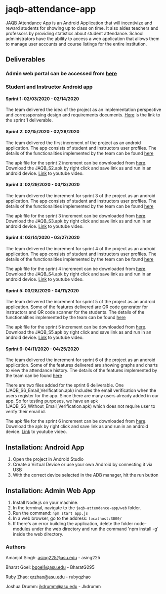 # jaqb-attendance-app

JAQB Attendance App is an Android Application that will incentivize and reward students for showing up to class on time.
It also aides teachers and professors by providing statistics about student attendance.
School administrators have the ability to access a web application that allows them to manage user accounts and course listings for the entire institution.

## Deliverables
### Admin web portal can be accessed from [here](https://jaqb-attendance-app.herokuapp.com/)

### Student and Instructor Android app

#### Sprint 1: 02/03/2020 - 02/14/2020

The team delivered the idea of the project as an implementation perspective and corressponsing design and requirements documents. [Here](https://drive.google.com/drive/folders/1_f3spOBcYigsPCPFOnJ15grue7upz4Gn) is the link to the sprint 1 deliverable.

#### Sprint 2: 02/15/2020 - 02/28/2020

The team delivered the first increment of the project as an android application. The app consists of student and instructors user profiles. The details of the functionalities implemented by the team can be found [here](https://docs.google.com/document/d/1JiDfwaotclKOdiXwXR_Ovv3P5N81zkR9i4qwKOUxXz8/edit#heading=h.qxlahr8l2jxu)

The apk file for the sprint 2 increment can be downloaded from [here](./deliverables/). Download the JAQB_S2.apk by right click and save link as and run in an android device. [Link](https://www.youtube.com/watch?v=wqeUCOIpPh8) to youtube video.

#### Sprint 3: 02/29/2020 - 03/13/2020

The team delivered the increment for sprint 3 of the project as an android application. The app consists of student and instructors user profiles. The details of the functionalities implemented by the team can be found [here](https://drive.google.com/open?id=1jwOLfQJeKjYkF1ux5J_yDVV5fW7Td96Gwx7nhVrHmZk)

The apk file for the sprint 3 increment can be downloaded from [here](./deliverables/). Download the JAQB_S3.apk by right click and save link as and run in an android device. [Link](https://www.youtube.com/watch?v=YdnpR_wilKo) to youtube video.

#### Sprint 4: 03/14/2020 - 03/27/2020

The team delivered the increment for sprint 4 of the project as an android application. The app consists of student and instructors user profiles. The details of the functionalities implemented by the team can be found [here](https://drive.google.com/open?id=1tBCauL43rOLzWo-QUAWThuL-MhHJE4_xhgrLW9GAAnY)

The apk file for the sprint 4 increment can be downloaded from [here](./deliverables/). Download the JAQB_S4.apk by right click and save link as and run in an android device. [Link](https://www.youtube.com/watch?v=PhNChG0-J1A) to youtube video.

#### Sprint 5: 03/28/2020 - 04/11/2020

The team delivered the increment for sprint 5 of the project as an android application. Some of the features delivered are QR code generator for instructors and QR code scanner for the students. The details of the functionalities implemented by the team can be found [here](https://docs.google.com/document/d/19jeyEss-5CRruo5-N8Jb1P0WSUZSE8NUT7nYMKxJmG4/edit?usp=sharing)

The apk file for the sprint 5 increment can be downloaded from [here](./deliverables/). Download the JAQB_S5.apk by right click and save link as and run in an android device. [Link](https://youtu.be/18cp0zY7Jko) to youtube video.

#### Sprint 6: 04/11/2020 - 04/25/2020

The team delivered the increment for sprint 6 of the project as an android application. Some of the features delivered are showing graphs and charts to view the attendance history. The details of the features implemented by the team can be found [here](https://docs.google.com/document/d/1AScjAHSFp7BSkPucqlTWBzPWHWCJLbAb6dFQApk1Z_c/edit?usp=sharing)

There are two files added for the sprint 6 deliverable. One (JAQB_S6_Email_Verification.apk) includes the email verification when the users register for the app. Since there are many users already added in our app. So for testing purposes, we have an apk (JAQB_S6_Without_Email_Verification.apk) which does not require user to verify their email id.

The apk file for the sprint 6 increment can be downloaded from [here](./deliverables/). Download the apk by right click and save link as and run in an android device. [Link](https://www.youtube.com/watch?v=YC8VPXonTmk) to youtube video.


## Installation: Android App

1. Open the project in Android Studio
2. Create a Virtual Device or use your own Android by connecting it via USB
3. With the correct device selected in the ADB manager, hit the run button

## Installation: Admin Web App

1. Install Node.js on your machine.
2. In the terminal, navigate to the `jaqb-attendance-app/web` folder.
3. Run the command: `npm start app.js`
4. In a web browser, go to the address: `localhost:3000/`
5. If there's an error building the application, delete the folder node-modules under the web directory and run the command 'npm install -g' inside the web directory.


### Authors

Amanjot Singh: asing225@asu.edu - asing225

Bharat Goel: bgoel1@asu.edu - BharatG295

Ruby Zhao: qrzhao@asu.edu - rubyqzhao

Joshua Drumm: jkdrumm@asu.edu - Jkdrumm
